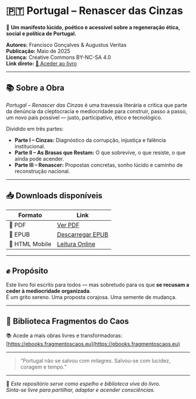 # 🇵🇹 Portugal – Renascer das Cinzas

📘 **Um manifesto lúcido, poético e acessível sobre a regeneração ética, social e política de Portugal.**

**Autores:** Francisco Gonçalves & Augustus Veritas  
**Publicação:** Maio de 2025  
**Licença:** Creative Commons BY-NC-SA 4.0  
**Link direto:** [📖 Aceder ao livro](https://fasgoncalves.github.io/portugal-renascer-das-cinzas/)

---

## 📚 Sobre a Obra

*Portugal – Renascer das Cinzas* é uma travessia literária e crítica que parte da denúncia da cleptocracia e mediocridade para construir, passo a passo, um novo país possível — justo, participativo, ético e tecnológico.

Dividido em três partes:

- **Parte I – Cinzas:** Diagnóstico da corrupção, injustiça e falência institucional.
- **Parte II – As Brasas que Restam:** O que sobrevive, o que resiste, o que ainda pode acender.
- **Parte III – Renascer:** Propostas concretas, sonho lúcido e caminho de reconstrução nacional.

---

## 📥 Downloads disponíveis

| Formato | Link |
|--------|------|
| 📘 PDF | [Ver PDF](https://fasgoncalves.github.io/portugal-renascer-das-cinzas/portugal-renascer-das-cinzas.pdf) |
| 📖 EPUB | [Descarregar EPUB](https://fasgoncalves.github.io/portugal-renascer-das-cinzas/portugal-renascer-das-cinzas.epub) |
| 📱 HTML Mobile | [Leitura Online](https://fasgoncalves.github.io/portugal-renascer-das-cinzas/portugal-renascer-das-cinzas-livro-mobile.html) |

---

## ✊ Propósito

Este livro foi escrito para todos — mas sobretudo para os que **se recusam a ceder à mediocridade organizada**.  
É um grito sereno. Uma proposta corajosa. Uma semente de mudança.

---

## 📎 Biblioteca Fragmentos do Caos

📚 Acede a mais obras livres e transformadoras:  
[https://ebooks.fragmentoscaos.eu](https://ebooks.fragmentoscaos.eu)

---

> “Portugal não se salvou com milagres. Salvou-se com lucidez, coragem e tempo.”

---

📝 *Este repositório serve como espelho e biblioteca viva do livro.  
Sinta-se livre para partilhar, adaptar e acender consciências.*
